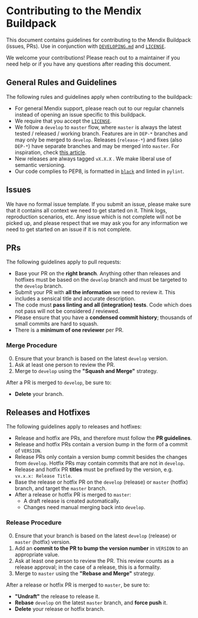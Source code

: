 # Contributing to the Mendix Buildpack

This document contains guidelines for contributing to the Mendix Buildpack (issues, PRs). Use in conjunction with [`DEVELOPING.md`](DEVELOPING.md) and [`LICENSE`](LICENSE).

We welcome your contributions! Please reach out to a maintainer if you need help or if you have any questions after reading this document.

## General Rules and Guidelines

The following rules and guidelines apply when contributing to the buildpack:

* For general Mendix support, please reach out to our regular channels instead of opening an issue specific to this buildpack.
* We require that you accept the [`LICENSE`](LICENSE).
* We follow a `develop` to `master` flow, where `master` is always the latest tested / released / working branch. Features are in `DEP-*` branches and may only be merged to `develop`. Releases (`release-*`) and fixes (also `DEP-*`) have separate branches and may be merged into `master`. For inspiration, check [this article](https://nvie.com/posts/a-successful-git-branching-model/).
* New releases are always tagged `vX.X.X` . We make liberal use of semantic versioning.
* Our code complies to PEP8, is formatted in [`black`]((https://github.com/psf/black)) and linted in `pylint`.

## Issues

We have no formal issue template. If you submit an issue, please make sure that it contains all context we need to get started on it. Think logs, reproduction scenarios, etc. Any issue which is not complete will not be picked up, and please respect that we may ask you for any information we need to get started on an issue if it is not complete.

## PRs

The following guidelines apply to pull requests:

* Base your PR on the **right branch**. Anything other than releases and hotfixes must be based on the `develop` branch and must be targeted to the `develop` branch.
* Submit your PR with **all the information** we need to review it. This includes a sensical title and accurate description.
* The code must **pass linting and all (integration) tests**. Code which does not pass will not be considered / reviewed.
* Please ensure that you have a **condensed commit history**; thousands of small commits are hard to squash.
* There is a **minimum of one reviewer** per PR.

### Merge Procedure

0. Ensure that your branch is based on the latest `develop` version.
1. Ask at least one person to review the PR.
2. Merge to `develop` using the **"Squash and Merge"** strategy.

After a PR is merged to `develop`, be sure to:
* **Delete** your branch.

## Releases and Hotfixes

The following guidelines apply to releases and hotfixes:

* Release and hotfix are PRs, and therefore must follow the **PR guidelines**.
* Release and hotfix PRs contain a version bump in the form of a commit of `VERSION`.
* Release PRs only contain a version bump commit besides the changes from `develop`. Hotfix PRs may contain commits that are not in `develop`.
* Release and hotfix PR **titles** must be prefixed by the version, e.g. `vx.x.x: Release Title`.
* Base the release or hotfix PR on the `develop` (release) or `master` (hotfix) branch, and target the `master` branch.
* After a release or hotfix PR is merged to `master`:
  * A draft release is created automatically.
  * Changes need manual merging back into `develop`.

### Release Procedure

0. Ensure that your branch is based on the latest `develop` (release) or `master` (hotfix) version.
1. Add an **commit to the PR to bump the version number** in `VERSION` to an appropriate value.
2. Ask at least one person to review the PR. This review counts as a release approval; in the case of a release, this is a formality.
3. Merge to `master` using the **"Rebase and Merge"** strategy.

After a release or hotfix PR is merged to `master`, be sure to:
* **"Undraft"** the release to release it.
* **Rebase** `develop` on the latest `master` branch, and **force push** it.
* **Delete** your release or hotfix branch.
